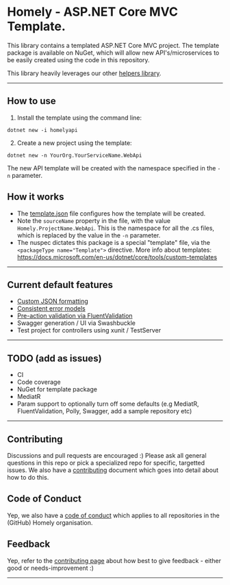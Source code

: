 # Homely - ASP.NET Core MVC Template.
This library contains a templated ASP.NET Core MVC project. The template package is available on NuGet, which will allow new API's/microservices to be easily created using the code in this repository. 

This library heavily leverages our other [helpers library](https://github.com/Homely/Homely.AspNetCore.Mvc.Helpers).

---
## How to use
1. Install the template using the command line:
```
dotnet new -i homelyapi
```

2. Create a new project using the template:
```
dotnet new -n YourOrg.YourServiceName.WebApi
```

The new API template will be created with the namespace specified in the `-n` parameter. 

## How it works
- The [template.json](.template.config\template.json) file configures how the template will be created.
- Note the `sourceName` property in the file, with the value `Homely.ProjectName.WebApi`. This is the namespace for all the .cs files, which is replaced by the value in the `-n` parameter.
- The nuspec dictates this package is a special "template" file, via the `<packageType name="Template">` directive.
More info about templates: https://docs.microsoft.com/en-us/dotnet/core/tools/custom-templates
---
## Current default features
- [Custom JSON formatting](https://github.com/Homely/Homely.AspNetCore.Mvc.Helpers#consistent-api-error-schema-and-json-responses)
- [Consistent error models](https://github.com/Homely/Homely.AspNetCore.Mvc.Helpers#500-internal-server-error-unhandled-errors-are-json-results)
- [Pre-action validation via FluentValidation](https://github.com/Homely/Homely.AspNetCore.Mvc.Helpers#automatic-model-validation-via-fluentvalidation)
- Swagger generation / UI via Swashbuckle
- Test project for controllers using xunit / TestServer

---

## TODO (add as issues)
- CI
- Code coverage
- NuGet for template package
- MediatR
- Param support to optionally turn off some defaults (e.g MediatR, FluentValidation, Polly, Swagger, add a sample repository etc)

---

## Contributing

Discussions and pull requests are encouraged :) Please ask all general questions in this repo or pick a specialized repo for specific, targetted issues. We also have a [contributing](https://github.com/Homely/Homely/blob/master/CONTRIBUTING.md) document which goes into detail about how to do this.

## Code of Conduct
Yep, we also have a [code of conduct](https://github.com/Homely/Homely/blob/master/CODE_OF_CONDUCT.md) which applies to all repositories in the (GitHub) Homely organisation.

## Feedback
Yep, refer to the [contributing page](https://github.com/Homely/Homely/blob/master/CONTRIBUTING.md) about how best to give feedback - either good or needs-improvement :)

---

